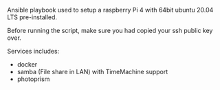 Ansible playbook used to setup a raspberry Pi 4 with 64bit ubuntu 20.04 LTS pre-installed.

Before running the script, make sure you had copied your ssh public key over.

Services includes:
  - docker
  - samba (File share in LAN) with TimeMachine support
  - photoprism

